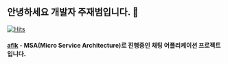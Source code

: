 ## 안녕하세요 개발자 주재범입니다. 👋
[![Hits](https://hits.sh/github.com/silentsoft/hits.svg)](https://hits.sh/github.com/silentsoft/hits/)

#### [aflk](https://github.com/jaebum7396/aflk) - MSA(Micro Service Architecture)로 진행중인 채팅 어플리케이션 프로젝트 입니다.
